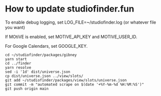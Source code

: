 # How to update studiofinder.fun

To enable debug logging, set LOG_FILE=~/studiofinder.log (or whatever file you want)

If MOtiVE is enabled, set MOTIVE_API_KEY and MOTIVE_USER_ID.

For Google Calendars, set GOOGLE_KEY.

```
cd ~/studiofinder/packages/gibney
yarn start
cd ../finder
yarn resolve
sed -i '1d' dist/universe.json
cp dist/universe.json ../view/slots/
git add ~/studiofinder/packages/view/slots/universe.json
git commit -m "automated scrape on $(date '+%Y-%m-%d %H:%M:%S')"
git push origin main
```
